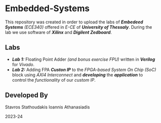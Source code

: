 # Embedded-Systems

This repository was created in order to upload the labs of ***Embedeed Systems*** *(ECE340)* offered in *E-CE* of ***University of Thessaly***. During the lab we use software of ***Xilinx*** and ***Digilent Zedboard***.

## Labs

- ***Lab 1:*** Floating Point Adder *(and bonus exercise FPU)* written in ***Verilog*** for *Vivado*.
- ***Lab 2:*** Adding FPA ***Custon IP*** to the *FPGA-based System On Chip (SoC)* block using *AXI4 Interconnect* and ***developing*** the ***application*** to control the *functionality* of our *custom IP*.

## Developed By
Stavros Stathoudakis
Ioannis Athanasiadis

2023-24
